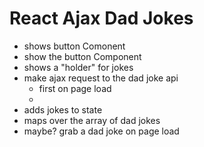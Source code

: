 # React Ajax Dad Jokes

- shows button Comonent
- show the button Component
- shows a "holder" for jokes
- make ajax request to the dad joke api
    - first on page load
    - 
- adds jokes to state
- maps over the array of dad jokes
- maybe? grab a dad joke on page load

